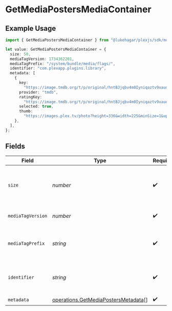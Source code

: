 # GetMediaPostersMediaContainer

## Example Usage

```typescript
import { GetMediaPostersMediaContainer } from "@lukehagar/plexjs/sdk/models/operations";

let value: GetMediaPostersMediaContainer = {
  size: 50,
  mediaTagVersion: 1734362201,
  mediaTagPrefix: "/system/bundle/media/flags/",
  identifier: "com.plexapp.plugins.library",
  metadata: [
    {
      key:
        "https://image.tmdb.org/t/p/original/hntBJjqbv4m0Iyniqaztv9xaudI.jpg",
      provider: "tmdb",
      ratingKey:
        "https://image.tmdb.org/t/p/original/hntBJjqbv4m0Iyniqaztv9xaudI.jpg",
      selected: true,
      thumb:
        "https://images.plex.tv/photo?height=336&width=225&minSize=1&upscale=1&url=https%3A%2F%2Fimage%2Etmdb%2Eorg%2Ft%2Fp%2Foriginal%2FhntBJjqbv4m0Iyniqaztv9xaudI%2Ejpg",
    },
  ],
};
```

## Fields

| Field                                                                                             | Type                                                                                              | Required                                                                                          | Description                                                                                       | Example                                                                                           |
| ------------------------------------------------------------------------------------------------- | ------------------------------------------------------------------------------------------------- | ------------------------------------------------------------------------------------------------- | ------------------------------------------------------------------------------------------------- | ------------------------------------------------------------------------------------------------- |
| `size`                                                                                            | *number*                                                                                          | :heavy_check_mark:                                                                                | Number of media items returned in this response.                                                  | 50                                                                                                |
| `mediaTagVersion`                                                                                 | *number*                                                                                          | :heavy_check_mark:                                                                                | The version number for media tags.                                                                | 1734362201                                                                                        |
| `mediaTagPrefix`                                                                                  | *string*                                                                                          | :heavy_check_mark:                                                                                | The prefix used for media tag resource paths.                                                     | /system/bundle/media/flags/                                                                       |
| `identifier`                                                                                      | *string*                                                                                          | :heavy_check_mark:                                                                                | An plugin identifier for the media container.                                                     | com.plexapp.plugins.library                                                                       |
| `metadata`                                                                                        | [operations.GetMediaPostersMetadata](../../../sdk/models/operations/getmediapostersmetadata.md)[] | :heavy_check_mark:                                                                                | N/A                                                                                               |                                                                                                   |